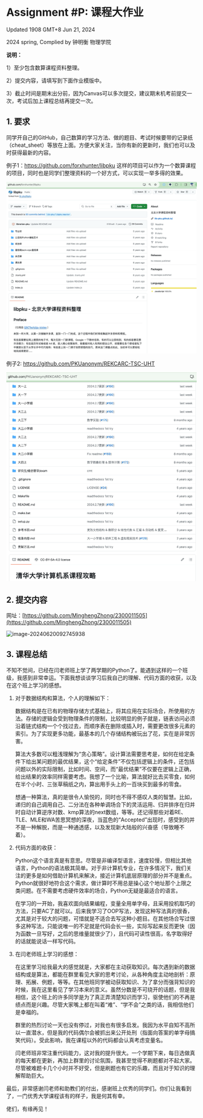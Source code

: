 # Assignment #P: 课程大作业

Updated 1908 GMT+8 Jun 21, 2024

2024 spring, Complied by 钟明衡 物理学院



**说明：**

1）至少包含数算课程资料整理。

2）提交内容，请填写到下面作业模版中。

3）截止时间是期末出分前，因为Canvas可以多次提交，建议期末机考前提交一次，考试后加上课程总结再提交一次。



## 1. 要求

同学开自己的GitHub，自己数算的学习方法、做的题目、考试时候要带的记录纸（cheat_sheet）等放在上面。方便大家关注，当你有新的更新时，我们也可以及时获得最新的内容。

例子1：https://github.com/forxhunter/libpku 这样的项目可以作为一个数算课程的项目，同时也是同学们整理资料的一个好方式，可以实现一举多得的效果。



![image-20240219114316139](https://raw.githubusercontent.com/GMyhf/img/main/img/image-20240219114316139.png)





例子2: https://github.com/PKUanonym/REKCARC-TSC-UHT

![image-20240219114436829](https://raw.githubusercontent.com/GMyhf/img/main/img/image-20240219114436829.png)



## 2. 提交内容

网址：[https://github.com/MinghengZhong/2300011505](https://github.com/MinghengZhong/2300011505)

![image-20240620092745938](C:\Users\Administrator\AppData\Roaming\Typora\typora-user-images\image-20240620092745938.png)



## 3. 课程总结

不知不觉间，已经在闫老师班上学了两学期的Python了。能遇到这样的一个班级，我感到非常幸运。下面我想谈谈学习后我自己的理解、代码方面的收获，以及在这个班上学习的感想。

1. 对于数据结构和算法，个人的理解如下：

   数据结构是在已有的物理存储方式基础上，将其应用在实际场合，所使用的方法。存储的逻辑会受到物理条件的限制，比较明显的例子就是，链表访问必须沿着链式结构一个个找过去，而顺序表在删除或插入时，需要更改很多元素的索引。为了实现更多功能，最基本的几个存储结构被玩出了花，实在是非常厉害。

   算法大多数可以粗浅理解为“贪心策略”。设计算法需要思考是，如何在给定条件下给出某问题的最优结果，这个“给定条件”不仅包括逻辑上的条件，还包括问题以外的实际限制，比如时间、空间，而“最优结果”不仅要在逻辑上正确，给出结果的效率同样需要考虑。我想了一个比喻，算法就好比去买零食，如何在半个小时、三张草稿纸之内，算出用手头上的一百块买到最多的零食。

   想通一种算法，真的是很令人愉悦的，同时也不得不感叹人类的智慧。比如，递归的自己调用自己、二分法在各种单调场合下的灵活运用、归并排序在归并时自动计算逆序对数、kmp算法的next数组，等等。还记得那些对着RE、TLE、MLE和WA苦思冥想的深夜，当蓝色的“Accepted”出现时，感受到的并不是一种解脱，而是一种通透感，以及发现新大陆般的兴奋感（导致睡不着）。

2. 代码方面的收获：

   Python这个语言真是有意思。尽管是非编译型语言，速度较慢，但相比其他语言，Python的语法极其简单。对于非计算机专业，在许多情况下，我们关注的更多是如何借助计算机来解决，接近计算机底层原理的部分并不是重点。Python就很好地符合这个需求，做计算时不用总是操心这个地址那个上限之类问题。在不需要考虑硬件效率的场合，Python无疑是最适合的语言。

   在学习的一开始，我喜欢面向结果编程，变量全用单字母，且采用投机取巧的方法，只要AC了就可以。后来我学习了OOP写法，发现这种写法真的很香，尤其是对于较大的问题，可惜就是不适合去写这种小题目。在其他场合写过很多这种写法，只能说唯一的不足就是代码会长一些，实际写起来反而更快（因为函数一旦写好，之后的思维量就很少了），且代码可读性很高，名字取得好的话就能说话一样写代码。

3. 在闫老师班上学习的感想：

   在这里学习给我最大的感觉就是，大家都在主动获取知识。每次遇到新的数据结构或是算法，都能在群里看见大家的思考讨论，从各种角度主动地剖析：原理、拓展、例题，等等。在其他班同学被动获取知识、为了拿分而强背知识的时候，我在这里看见了学习本来的意义。虽然分数是不可绕开的话题，但是我相信，这个班上的许多同学是为了真正弄清楚知识而学习，驱使他们的不再是绩点而是兴趣。尽管大家嘴上都在叫着“难”、“学不会”之类的话，我相信他们是幸福的。

   群里的热烈讨论一天也没有停过，对我也有很多启发。我因为水平自知不高所以一直潜水，但是我的代码偶尔会被抓出来公开处刑（指面向答案的单字母搞笑代码）。受此影响，我在课程以外的代码都会认真考虑变量名。

   闫老师班非常注重代码能力，这对我的提升很大。一个学期下来，每日选做真的每天都在更新，再加上群里的讨论氛围，我甚至觉得不刷题都对不起大家。尽管被难题卡几个小时并不好受，但是刷题也有它的乐趣，而且对于知识的理解帮助巨大。

最后，非常感谢闫老师和助教们的付出，感谢班上优秀的同学们。你们让我看到了，一门优秀大学课程该有的样子，我是何其有幸。

佬们，有缘再见！

